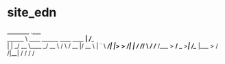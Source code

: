 # site_edn

________                                   .___      
\______ \   ____ ______   ____   ____    __| _/____  
 |    |  \_/ __ \\____ \_/ __ \ /    \  / __ |/ __ \ 
 |    `   \  ___/|  |_> >  ___/|   |  \/ /_/ \  ___/ 
/_______  /\___  >   __/ \___  >___|  /\____ |\___  >
        \/     \/|__|        \/     \/      \/    \/ 
